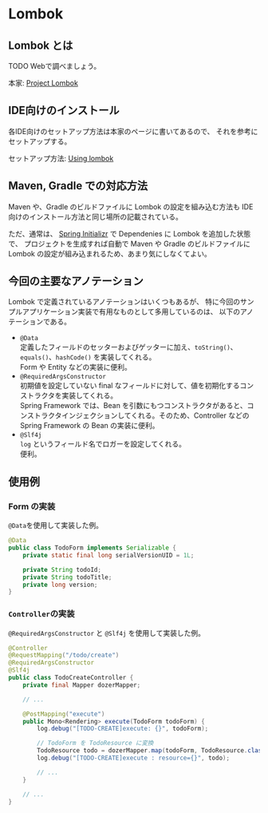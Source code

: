 # Lombok

## Lombok とは

TODO Webで調べましょう。

本家: [Project Lombok](https://projectlombok.org/)


## IDE向けのインストール

各IDE向けのセットアップ方法は本家のページに書いてあるので、
それを参考にセットアップする。

セットアップ方法: [Using lombok](https://projectlombok.org/setup/overview)


## Maven, Gradle での対応方法

Maven や、Gradle のビルドファイルに Lombok の設定を組み込む方法も
IDE向けのインストール方法と同じ場所の記載されている。

ただ、通常は、 [Spring Initializr](https://start.spring.io/) で
Dependenies に Lombok を追加した状態で、
プロジェクトを生成すれば自動で Maven や Gradle のビルドファイルに
Lombok の設定が組み込まれるため、あまり気にしなくてよい。


## 今回の主要なアノテーション

Lombok で定義されているアノテーションはいくつもあるが、
特に今回のサンプルアプリケーション実装で有用なものとして多用しているのは、
以下のアノテーションである。

- `@Data`  
    定義したフィールドのセッターおよびゲッターに加え、`toString()`、`equals()`、`hashCode()` を実装してくれる。  
    Form や Entity などの実装に便利。
- `@RequiredArgsConstructor`  
    初期値を設定していない final なフィールドに対して、値を初期化するコンストラクタを実装してくれる。  
    Spring Framework では、Bean を引数にもつコンストラクタがあると、コンストラクタインジェクションしてくれる。そのため、Controller などの Spring Framework の Bean の実装に便利。
- `@Slf4j`  
    `log` というフィールド名でロガーを設定してくれる。  
    便利。

## 使用例

### Form の実装

`@Data`を使用して実装した例。

```java
@Data
public class TodoForm implements Serializable {
    private static final long serialVersionUID = 1L;

    private String todoId;
    private String todoTitle;
    private long version;
}
```

### `Controller`の実装

`@RequiredArgsConstructor` と `@Slf4j` を使用して実装した例。

```java
@Controller
@RequestMapping("/todo/create")
@RequiredArgsConstructor
@Slf4j
public class TodoCreateController {
    private final Mapper dozerMapper;

    // ...

    @PostMapping("execute")
    public Mono<Rendering> execute(TodoForm todoForm) {
        log.debug("[TODO-CREATE]execute: {}", todoForm);

        // TodoForm を TodoResource に変換
        TodoResource todo = dozerMapper.map(todoForm, TodoResource.class);
        log.debug("[TODO-CREATE]execute : resource={}", todo);

        // ...
    }

    // ...
}
```